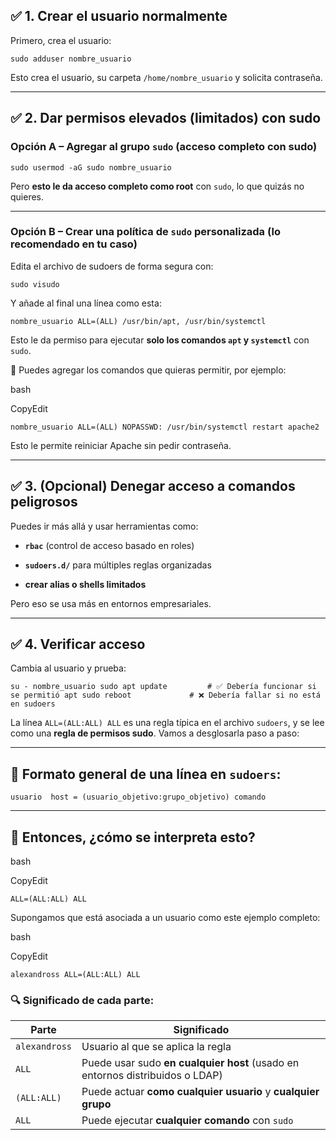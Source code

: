 ## ✅ 1. **Crear el usuario normalmente**

Primero, crea el usuario:

`sudo adduser nombre_usuario`

Esto crea el usuario, su carpeta `/home/nombre_usuario` y solicita contraseña.

---

## ✅ 2. **Dar permisos elevados (limitados) con sudo**

### Opción A – Agregar al grupo `sudo` (acceso completo con sudo)


`sudo usermod -aG sudo nombre_usuario`

Pero **esto le da acceso completo como root** con `sudo`, lo que quizás no quieres.

---

### Opción B – Crear una política de `sudo` personalizada (lo recomendado en tu caso)

Edita el archivo de sudoers de forma segura con:

`sudo visudo`

Y añade al final una línea como esta:

`nombre_usuario ALL=(ALL) /usr/bin/apt, /usr/bin/systemctl`

Esto le da permiso para ejecutar **solo los comandos `apt` y `systemctl`** con `sudo`.

📌 Puedes agregar los comandos que quieras permitir, por ejemplo:

bash

CopyEdit

`nombre_usuario ALL=(ALL) NOPASSWD: /usr/bin/systemctl restart apache2`

Esto le permite reiniciar Apache sin pedir contraseña.

---

## ✅ 3. (Opcional) Denegar acceso a comandos peligrosos

Puedes ir más allá y usar herramientas como:

- **`rbac`** (control de acceso basado en roles)
    
- **`sudoers.d/`** para múltiples reglas organizadas
    
- **crear alias o shells limitados**
    

Pero eso se usa más en entornos empresariales.

---
## ✅ 4. Verificar acceso

Cambia al usuario y prueba:

`su - nombre_usuario sudo apt update         # ✅ Debería funcionar si se permitió apt sudo reboot             # ❌ Debería fallar si no está en sudoers`



La línea `ALL=(ALL:ALL) ALL` es una regla típica en el archivo `sudoers`, y se lee como una **regla de permisos sudo**. Vamos a desglosarla paso a paso:

---
## 📘 Formato general de una línea en `sudoers`:

`usuario  host = (usuario_objetivo:grupo_objetivo) comando`

---

## 🧠 Entonces, ¿cómo se interpreta esto?

bash

CopyEdit

`ALL=(ALL:ALL) ALL`

Supongamos que está asociada a un usuario como este ejemplo completo:

bash

CopyEdit

`alexandross ALL=(ALL:ALL) ALL`

### 🔍 Significado de cada parte:

|Parte|Significado|
|---|---|
|`alexandross`|Usuario al que se aplica la regla|
|`ALL`|Puede usar sudo **en cualquier host** (usado en entornos distribuidos o LDAP)|
|`(ALL:ALL)`|Puede actuar **como cualquier usuario** y **cualquier grupo**|
|`ALL`|Puede ejecutar **cualquier comando** con `sudo`|